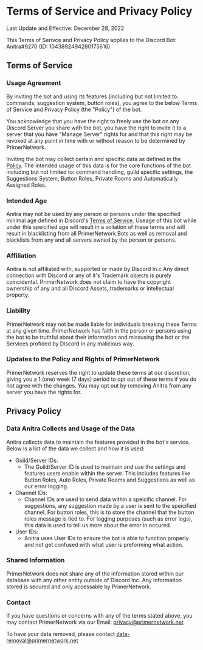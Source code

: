 # Terms of Service and Privacy Policy

Last Update and Effective: December 28, 2022

This Terms of Serivce and Privacy Policy applies to the Discord Bot: Anitra#9270 (ID: 1043892494280175616)

## Terms of Service

### Usage Agreement
By inviting the bot and using its features (including but not limited to: commands, suggestion system, button roles), you agree to the below Terms of Service and Privacy Policy (the "Policy") of the bot.

You acknowledge that you have the right to freely use the bot on any Discord Server you share with the bot, you have the right to invite it to a server that you have "Manage Server" rights for and that this right may be revoked at any point in time with or without reason to be determined by PrimerNetwork. 

Inviting the bot may collect certain and specific data as defined in the [Policy](./terms.md).
The intended usage of this data is for the core functions of the bot including but not limited to: command handling, guild specific settings, the Suggestions System, Button Roles, Private Rooms and Automatically Assigned Roles.

### Intended Age
Anitra may not be used by any person or persons under the specified minimal age defined in Discord's [Terms of Service](https://discord.com/terms). Useage of this bot while under this speicified age will result in a voliation of these terms and will result in blacklisting from all PrimerNetwork Bots as well as removal and blacklists from any and all servers owned by the person or persons.

### Affiliation
Anitra is not affiliated with, supported or made by Discord In.c
Any direct connection with Discord or any of it's Trademark objects is purely coincidental. PrimerNetwork does not claim to have the copyright ownership of any and all Discord Assets, trademarks or intellectual property.

### Liability
PrimerNetwork may not be made liable for individuals breaking these Terms at any given time. PrimerNetwork has faith in the person or persons using the bot to be truthful about their information and missusing the bot or the Services profided by Discord in any malicious way.

### Updates to the Policy and Rights of PrimerNetwork
PrimerNetwork reserves the right to update these terms at our discretion, giving you a 1 (one) week (7 days) period to opt out of these terms if you do not agree with the changes. 
You may opt out by removing Anitra from any server you have the rights for.

## Privacy Policy

### Data Anitra Collects and Usage of the Data
Anitra collects data to maintain the features provided in the bot's service. Below is a list of the data we collect and how it is used:

- Guild/Server IDs:
    - The Guild/Server ID is used to maintain and use the settings and features users enable within the server. This includes features like Button Roles, Auto Roles, Private Rooms and Suggestions as well as our error logging.
- Channel IDs:
    - Channel IDs are used to send data within a speicific channel. For suggestions, any suggestion made by a user is sent to the speicified channel. For button roles, this is to store the channel that the button roles message is tied to. For logging purposes (such as error logs), this data is used to tell us more about the error in occured.
- User IDs:
    - Anitra uses User IDs to ensure the bot is able to function properly and not get confused with what user is preforming what action.

### Shared Information
PrimerNetwork does not share any of the information stored within our database with any other entity outside of Discord Inc. Any information stored is secured and only accessable by PrimerNetwork.

### Contact
If you have questions or concerns with any of the terms stated above, you may contact PrimerNetwork via our Email: [privacy@primernetwork.net](mailto:privacy@primernetwork.et)

To have your data removed, please contact [data-removal@primernetwork.net](mailto:data-removal@primernetwork.net)